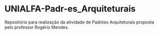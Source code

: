 # UNIALFA-Padr-es_Arquiteturais
Repositório para realização da atividade de Padrões Arquiteturais proposta pelo professor Rogério Mendes.
